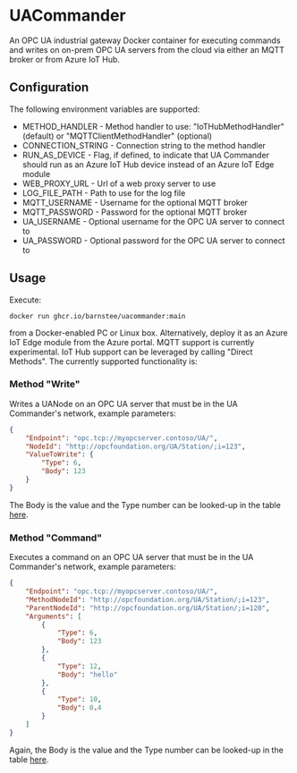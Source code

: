# UACommander
An OPC UA industrial gateway Docker container for executing commands and writes on on-prem OPC UA servers from the cloud via either an MQTT broker or from Azure IoT Hub.

## Configuration
The following environment variables are supported:
* METHOD_HANDLER - Method handler to use: "IoTHubMethodHandler" (default) or "MQTTClientMethodHandler" (optional)
* CONNECTION_STRING - Connection string to the method handler
* RUN_AS_DEVICE - Flag, if defined, to indicate that UA Commander should run as an Azure IoT Hub device instead of an Azure IoT Edge module
* WEB_PROXY_URL - Url of a web proxy server to use
* LOG_FILE_PATH - Path to use for the log file
* MQTT_USERNAME - Username for the optional MQTT broker
* MQTT_PASSWORD - Password for the optional MQTT broker
* UA_USERNAME - Optional username for the OPC UA server to connect to
* UA_PASSWORD - Optional password for the OPC UA server to connect to

## Usage
Execute:
```
docker run ghcr.io/barnstee/uacommander:main
```
from a Docker-enabled PC or Linux box.
Alternatively, deploy it as an Azure IoT Edge module from the Azure portal.
MQTT support is currently experimental. IoT Hub support can be leveraged by calling "Direct Methods". The currently supported functionality is:

### Method "Write"
Writes a UANode on an OPC UA server that must be in the UA Commander's network, example parameters:
```json
{
    "Endpoint": "opc.tcp://myopcserver.contoso/UA/",
    "NodeId": "http://opcfoundation.org/UA/Station/;i=123",
    "ValueToWrite": {
        "Type": 6,
        "Body": 123
    }
}
```
The Body is the value and the Type number can be looked-up in the table [here](https://reference.opcfoundation.org/v104/Core/docs/Part6/5.1.2/).

### Method "Command"
Executes a command on an OPC UA server that must be in the UA Commander's network, example parameters:
```json
{
    "Endpoint": "opc.tcp://myopcserver.contoso/UA/",
    "MethodNodeId": "http://opcfoundation.org/UA/Station/;i=123",
    "ParentNodeId": "http://opcfoundation.org/UA/Station/;i=120",
    "Arguments": [
        {
            "Type": 6,
            "Body": 123
        },
        {
            "Type": 12,
            "Body": "hello"
        },
        {
            "Type": 10,
            "Body": 0.4
        }
    ]
}
```
Again, the Body is the value and the Type number can be looked-up in the table [here](https://reference.opcfoundation.org/v104/Core/docs/Part6/5.1.2/).
